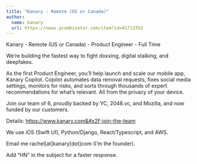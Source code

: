 ```yaml
---
title: "Kanary : Remote (US or Canada)"
author:
  name: kanary
  url: https://news.ycombinator.com/item?id=41713352
---
```

Kanary - Remote (US or Canada) - Product Engineer - Full Time

We’re building the fastest way to fight doxxing, digital stalking, and deepfakes.

As the first Product Engineer, you’ll help launch and scale our mobile app, Kanary Copilot. Copilot automates data removal requests, fixes social media settings, monitors for risks, and sorts through thousands of expert recommendations for what’s relevant. All from the privacy of your device.

Join our team of 6, proudly backed by YC, 2048.vc, and Mozilla, and now funded by our customers.

Details: <a href="https:&#x2F;&#x2F;www.kanary.com&#x2F;join-the-team" rel="nofollow">https:&#x2F;&#x2F;www.kanary.com&#x2F;join-the-team</a>

We use iOS (Swift UI), Python&#x2F;Django, React&#x2F;Typescript, and AWS.

Email me rachel[at]kanary[dot]com (I’m the founder).

Add “HN” in the subject for a faster response.
<JobApplication />
